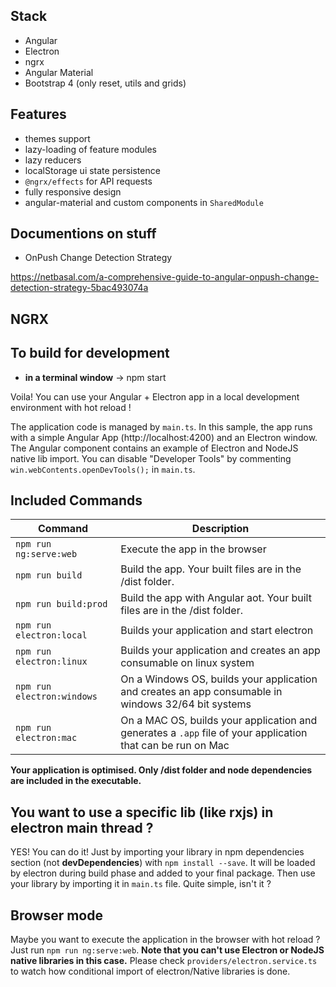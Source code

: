 ## Stack

- Angular
- Electron
- ngrx 
- Angular Material
- Bootstrap 4 (only reset, utils and grids)

## Features

- themes support
- lazy-loading of feature modules
- lazy reducers
- localStorage ui state persistence
- `@ngrx/effects` for API requests
- fully responsive design
- angular-material and custom components in `SharedModule`

## Documentions on stuff

- OnPush Change Detection Strategy

https://netbasal.com/a-comprehensive-guide-to-angular-onpush-change-detection-strategy-5bac493074a

## NGRX 




## To build for development

- **in a terminal window** -> npm start

Voila! You can use your Angular + Electron app in a local development environment with hot reload !

The application code is managed by `main.ts`. In this sample, the app runs with a simple Angular App (http://localhost:4200) and an Electron window.
The Angular component contains an example of Electron and NodeJS native lib import.
You can disable "Developer Tools" by commenting `win.webContents.openDevTools();` in `main.ts`.

## Included Commands

|Command|Description|
|--|--|
|`npm run ng:serve:web`| Execute the app in the browser |
|`npm run build`| Build the app. Your built files are in the /dist folder. |
|`npm run build:prod`| Build the app with Angular aot. Your built files are in the /dist folder. |
|`npm run electron:local`| Builds your application and start electron
|`npm run electron:linux`| Builds your application and creates an app consumable on linux system |
|`npm run electron:windows`| On a Windows OS, builds your application and creates an app consumable in windows 32/64 bit systems |
|`npm run electron:mac`|  On a MAC OS, builds your application and generates a `.app` file of your application that can be run on Mac |

**Your application is optimised. Only /dist folder and node dependencies are included in the executable.**

## You want to use a specific lib (like rxjs) in electron main thread ?

YES! You can do it! Just by importing your library in npm dependencies section (not **devDependencies**) with `npm install --save`. It will be loaded by electron during build phase and added to your final package. Then use your library by importing it in `main.ts` file. Quite simple, isn't it ?

## Browser mode

Maybe you want to execute the application in the browser with hot reload ? Just run `npm run ng:serve:web`.
**Note that you can't use Electron or NodeJS native libraries in this case.** Please check `providers/electron.service.ts` to watch how conditional import of electron/Native libraries is done.


